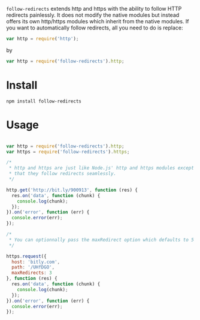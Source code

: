 `follow-redirects` extends http and https with the ability to follow
HTTP redirects painlessly. It does not modify the native modules but
instead offers its own http/https modules which inherit from the native
modules. If you want to automatically follow redirects, all you need to
do is replace:

```javascript
var http = require('http');
```

by

```javascript
var http = require('follow-redirects').http;
```

# Install

    npm install follow-redirects

# Usage

```javascript

var http = require('follow-redirects').http;
var https = require('follow-redirects').https;

/*
 * http and https are just like Node.js' http and https modules except
 * that they follow redirects seamlessly.
 */

http.get('http://bit.ly/900913', function (res) {
  res.on('data', function (chunk) {
    console.log(chunk);
  });
}).on('error', function (err) {
  console.error(err);
});

/*
 * You can optionnally pass the maxRedirect option which defaults to 5
 */

https.request({
  host: 'bitly.com',
  path: '/UHfDGO',
  maxRedirects: 3
}, function (res) {
  res.on('data', function (chunk) {
    console.log(chunk);
  });
}).on('error', function (err) {
  console.error(err);
});

```

